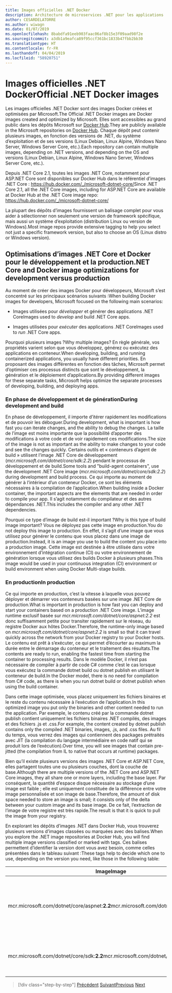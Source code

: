```yaml
---
title: Images officielles .NET Docker
description: Architecture de microservices .NET pour les applications .NET en conteneur | Images officielles .NET Docker
author: CESARDELATORRE
ms.author: wiwagn
ms.date: 01/07/2019
ms.openlocfilehash: 8babdfa91eeb903faac06af8b15e3f09aad98f2e
ms.sourcegitcommit: a3db1a9eafca89f95ccf361bc1833b47fbb2bb30
ms.translationtype: HT
ms.contentlocale: fr-FR
ms.lasthandoff: 04/04/2019
ms.locfileid: "58920751"
---
```

# <a name="official-net-docker-images"></a><span data-ttu-id="60841-103">Images officielles .NET Docker</span><span class="sxs-lookup"><span data-stu-id="60841-103">Official .NET Docker images</span></span>

<span data-ttu-id="60841-104">Les images officielles .NET Docker sont des images Docker créées et optimisées par Microsoft.</span><span class="sxs-lookup"><span data-stu-id="60841-104">The Official .NET Docker images are Docker images created and optimized by Microsoft.</span></span> <span data-ttu-id="60841-105">Elles sont accessibles au grand public dans les dépôts Microsoft sur [Docker Hub](https://hub.docker.com/u/microsoft/).</span><span class="sxs-lookup"><span data-stu-id="60841-105">They are publicly available in the Microsoft repositories on [Docker Hub](https://hub.docker.com/u/microsoft/).</span></span> <span data-ttu-id="60841-106">Chaque dépôt peut contenir plusieurs images, en fonction des versions de .NET, du système d’exploitation et de ses versions (Linux Debian, Linux Alpine, Windows Nano Server, Windows Server Core, etc.).</span><span class="sxs-lookup"><span data-stu-id="60841-106">Each repository can contain multiple images, depending on .NET versions, and depending on the OS and versions (Linux Debian, Linux Alpine, Windows Nano Server, Windows Server Core, etc.).</span></span>

<span data-ttu-id="60841-107">Depuis .NET Core 2.1, toutes les images .NET Core, notamment pour ASP.NET Core sont disponibles sur Docker Hub dans le référentiel d’images .NET Core : https://hub.docker.com/_/microsoft-dotnet-core/</span><span class="sxs-lookup"><span data-stu-id="60841-107">Since .NET Core 2.1, all the .NET Core images, including for ASP.NET Core are available at Docker Hub at the .NET Core image repo: https://hub.docker.com/_/microsoft-dotnet-core/</span></span>

<span data-ttu-id="60841-108">La plupart des dépôts d’images fournissent un balisage complet pour vous aider à sélectionner non seulement une version de framework spécifique, mais aussi un système d’exploitation (distribution Linux ou version de Windows).</span><span class="sxs-lookup"><span data-stu-id="60841-108">Most image repos provide extensive tagging to help you select not just a specific framework version, but also to choose an OS (Linux distro or Windows version).</span></span>

## <a name="net-core-and-docker-image-optimizations-for-development-versus-production"></a><span data-ttu-id="60841-109">Optimisations d’images .NET Core et Docker pour le développement et la production</span><span class="sxs-lookup"><span data-stu-id="60841-109">.NET Core and Docker image optimizations for development versus production</span></span>

<span data-ttu-id="60841-110">Au moment de créer des images Docker pour développeurs, Microsoft s’est concentré sur les principaux scénarios suivants :</span><span class="sxs-lookup"><span data-stu-id="60841-110">When building Docker images for developers, Microsoft focused on the following main scenarios:</span></span>

- <span data-ttu-id="60841-111">Images utilisées pour *développer* et générer des applications .NET Core</span><span class="sxs-lookup"><span data-stu-id="60841-111">Images used to *develop* and build .NET Core apps.</span></span>

- <span data-ttu-id="60841-112">Images utilisées pour *exécuter* des applications .NET Core</span><span class="sxs-lookup"><span data-stu-id="60841-112">Images used to *run* .NET Core apps.</span></span>

<span data-ttu-id="60841-113">Pourquoi plusieurs images ?</span><span class="sxs-lookup"><span data-stu-id="60841-113">Why multiple images?</span></span> <span data-ttu-id="60841-114">En règle générale, vos propriétés varient selon que vous développez, générez ou exécutez des applications en conteneur.</span><span class="sxs-lookup"><span data-stu-id="60841-114">When developing, building, and running containerized applications, you usually have different priorities.</span></span> <span data-ttu-id="60841-115">En proposant des images différentes en fonction des tâches, Microsoft permet d’optimiser ces processus distincts que sont le développement, la génération et le déploiement d’applications.</span><span class="sxs-lookup"><span data-stu-id="60841-115">By providing different images for these separate tasks, Microsoft helps optimize the separate processes of developing, building, and deploying apps.</span></span>

### <a name="during-development-and-build"></a><span data-ttu-id="60841-116">En phase de développement et de génération</span><span class="sxs-lookup"><span data-stu-id="60841-116">During development and build</span></span>

<span data-ttu-id="60841-117">En phase de développement, il importe d’itérer rapidement les modifications et de pouvoir les déboguer.</span><span class="sxs-lookup"><span data-stu-id="60841-117">During development, what is important is how fast you can iterate changes, and the ability to debug the changes.</span></span> <span data-ttu-id="60841-118">La taille de l’image est moins importante que la possibilité d’apporter des modifications à votre code et de voir rapidement ces modifications.</span><span class="sxs-lookup"><span data-stu-id="60841-118">The size of the image is not as important as the ability to make changes to your code and see the changes quickly.</span></span> <span data-ttu-id="60841-119">Certains outils et « conteneurs d’agent de build » utilisent l’image .NET Core de développement (*mcr.microsoft.com/dotnet/core/sdk:2.2*) pendant le processus de développement et de build.</span><span class="sxs-lookup"><span data-stu-id="60841-119">Some tools and "build-agent containers", use the development .NET Core image (*mcr.microsoft.com/dotnet/core/sdk:2.2*) during development and build process.</span></span> <span data-ttu-id="60841-120">Ce qui importe au moment de générer à l’intérieur d’un conteneur Docker, ce sont les éléments nécessaires à la compilation de l’application.</span><span class="sxs-lookup"><span data-stu-id="60841-120">When building inside a Docker container, the important aspects are the elements that are needed in order to compile your app.</span></span> <span data-ttu-id="60841-121">Il s’agit notamment du compilateur et des autres dépendances .NET.</span><span class="sxs-lookup"><span data-stu-id="60841-121">This includes the compiler and any other .NET dependencies.</span></span>

<span data-ttu-id="60841-122">Pourquoi ce type d’image de build est-il important ?</span><span class="sxs-lookup"><span data-stu-id="60841-122">Why is this type of build image important?</span></span> <span data-ttu-id="60841-123">Vous ne déployez pas cette image en production.</span><span class="sxs-lookup"><span data-stu-id="60841-123">You do not deploy this image to production.</span></span> <span data-ttu-id="60841-124">En effet, il s’agit d’une image que vous utilisez pour générer le contenu que vous placez dans une image de production.</span><span class="sxs-lookup"><span data-stu-id="60841-124">Instead, it is an image you use to build the content you place into a production image.</span></span> <span data-ttu-id="60841-125">Cette image est destinée à être utilisée dans votre environnement d’intégration continue (CI) ou votre environnement de génération lorsque vous utilisez des builds Docker à plusieurs phases.</span><span class="sxs-lookup"><span data-stu-id="60841-125">This image would be used in your continuous integration (CI) environment or build environment when using Docker Multi-stage builds.</span></span>

### <a name="in-production"></a><span data-ttu-id="60841-126">En production</span><span class="sxs-lookup"><span data-stu-id="60841-126">In production</span></span>

<span data-ttu-id="60841-127">Ce qui importe en production, c’est la vitesse à laquelle vous pouvez déployer et démarrer vos conteneurs basées sur une image .NET Core de production.</span><span class="sxs-lookup"><span data-stu-id="60841-127">What is important in production is how fast you can deploy and start your containers based on a production .NET Core image.</span></span> <span data-ttu-id="60841-128">L’image runtime exclusif basée sur *mcr.microsoft.com/dotnet/core/aspnet:2.2* est donc suffisamment petite pour transiter rapidement sur le réseau, du registre Docker aux hôtes Docker.</span><span class="sxs-lookup"><span data-stu-id="60841-128">Therefore, the runtime-only image based on *mcr.microsoft.com/dotnet/core/aspnet:2.2* is small so that it can travel quickly across the network from your Docker registry to your Docker hosts.</span></span> <span data-ttu-id="60841-129">Le contenu est prêt à s’exécuter, ce qui permet d’écourter au maximum la durée entre le démarrage du conteneur et le traitement des résultats.</span><span class="sxs-lookup"><span data-stu-id="60841-129">The contents are ready to run, enabling the fastest time from starting the container to processing results.</span></span> <span data-ttu-id="60841-130">Dans le modèle Docker, il n’est pas nécessaire de compiler à partir de code C\# comme c’est le cas lorsque vous exécutez la commande dotnet build ou dotnet publish en utilisant le conteneur de build.</span><span class="sxs-lookup"><span data-stu-id="60841-130">In the Docker model, there is no need for compilation from C\# code, as there is when you run dotnet build or dotnet publish when using the build container.</span></span>

<span data-ttu-id="60841-131">Dans cette image optimisée, vous placez uniquement les fichiers binaires et le reste du contenu nécessaire à l’exécution de l’application.</span><span class="sxs-lookup"><span data-stu-id="60841-131">In this optimized image you put only the binaries and other content needed to run the application.</span></span> <span data-ttu-id="60841-132">Par exemple, le contenu créé par la commande dotnet publish contient uniquement les fichiers binaires .NET compilés, des images et des fichiers .js et .css.</span><span class="sxs-lookup"><span data-stu-id="60841-132">For example, the content created by dotnet publish contains only the compiled .NET binaries, images, .js, and .css files.</span></span> <span data-ttu-id="60841-133">Au fil du temps, vous verrez des images qui contiennent des packages prétraités avec JIT (la compilation du langage intermédiaire en code natif qui se produit lors de l’exécution).</span><span class="sxs-lookup"><span data-stu-id="60841-133">Over time, you will see images that contain pre-jitted (the compilation from IL to native that occurs at runtime) packages.</span></span>

<span data-ttu-id="60841-134">Bien qu’il existe plusieurs versions des images .NET Core et ASP.NET Core, elles partagent toutes une ou plusieurs couches, dont la couche de base.</span><span class="sxs-lookup"><span data-stu-id="60841-134">Although there are multiple versions of the .NET Core and ASP.NET Core images, they all share one or more layers, including the base layer.</span></span> <span data-ttu-id="60841-135">Par conséquent, la quantité d’espace disque nécessaire au stockage d’une image est faible ; elle est uniquement constituée de la différence entre votre image personnalisée et son image de base.</span><span class="sxs-lookup"><span data-stu-id="60841-135">Therefore, the amount of disk space needed to store an image is small; it consists only of the delta between your custom image and its base image.</span></span> <span data-ttu-id="60841-136">De ce fait, l’extraction de l’image de votre registre est très rapide.</span><span class="sxs-lookup"><span data-stu-id="60841-136">The result is that it is quick to pull the image from your registry.</span></span>

<span data-ttu-id="60841-137">En explorant les dépôts d’images .NET dans Docker Hub, vous trouverez plusieurs versions d’images classées ou marquées avec des balises.</span><span class="sxs-lookup"><span data-stu-id="60841-137">When you explore the .NET image repositories at Docker Hub, you will find multiple image versions classified or marked with tags.</span></span> <span data-ttu-id="60841-138">Ces balises permettent d’identifier la version dont vous avez besoin, comme celles présentées dans le tableau suivant :</span><span class="sxs-lookup"><span data-stu-id="60841-138">These tags help to decide which one to use, depending on the version you need, like those in the following table:</span></span>

| <span data-ttu-id="60841-139">Image</span><span class="sxs-lookup"><span data-stu-id="60841-139">Image</span></span>                                       | <span data-ttu-id="60841-140">Commentaires</span><span class="sxs-lookup"><span data-stu-id="60841-140">Comments</span></span>                                                                                          |
| ------------------------------------------- | ------------------------------------------------------------------------------------------------- |
| <span data-ttu-id="60841-141">mcr.microsoft.com/dotnet/core/aspnet:**2.2**</span><span class="sxs-lookup"><span data-stu-id="60841-141">mcr.microsoft.com/dotnet/core/aspnet:**2.2**</span></span> | <span data-ttu-id="60841-142">ASP.NET Core, avec le runtime uniquement et les optimisations ASP.NET Core, Linux et Windows (multi-arch)</span><span class="sxs-lookup"><span data-stu-id="60841-142">ASP.NET Core, with runtime only and ASP.NET Core optimizations, on Linux and Windows (multi-arch)</span></span> |
| <span data-ttu-id="60841-143">mcr.microsoft.com/dotnet/core/sdk:**2.2**</span><span class="sxs-lookup"><span data-stu-id="60841-143">mcr.microsoft.com/dotnet/core/sdk:**2.2**</span></span>    | <span data-ttu-id="60841-144">.NET Core, avec les SDK inclus, sur Linux et Windows (multi-arch)</span><span class="sxs-lookup"><span data-stu-id="60841-144">.NET Core, with SDKs included, on Linux and Windows (multi-arch)</span></span>                                  |

> [!div class="step-by-step"]
> <span data-ttu-id="60841-145">[Précédent](net-container-os-targets.md)
> [Suivant](../architect-microservice-container-applications/index.md)</span><span class="sxs-lookup"><span data-stu-id="60841-145">[Previous](net-container-os-targets.md)
[Next](../architect-microservice-container-applications/index.md)</span></span>
